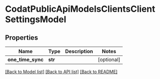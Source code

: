 # CodatPublicApiModelsClientsClientSettingsModel

## Properties
Name | Type | Description | Notes
------------ | ------------- | ------------- | -------------
**one_time_sync** | **str** |  | [optional] 

[[Back to Model list]](../README.md#documentation-for-models) [[Back to API list]](../README.md#documentation-for-api-endpoints) [[Back to README]](../README.md)

